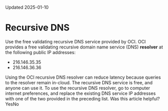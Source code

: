 Updated 2025-01-10
# Recursive DNS
Use the free validating recursive DNS service provided by OCI.
OCI provides a free validating recursive domain name service (DNS) **resolver** at the following public IP addresses: 
  * 216.146.35.35
  * 216.146.36.36


Using the OCI recursive DNS resolver can reduce latency because queries to the resolver remain in-cloud. The recursive DNS service is free, and anyone can use it.
To use the recursive DNS resolver, go to computer internet preferences, and replace the existing DNS service IP addresses with one of the two provided in the preceding list.
Was this article helpful?
YesNo

